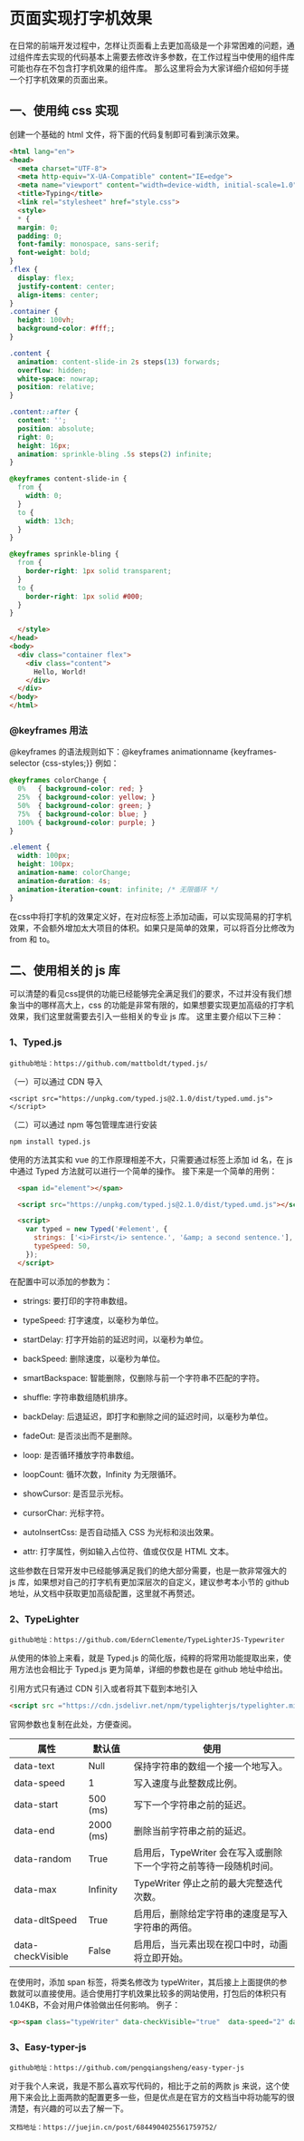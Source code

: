# 页面实现打字机效果

在日常的前端开发过程中，怎样让页面看上去更加高级是一个非常困难的问题，通过组件库去实现的代码基本上需要去修改许多参数，在工作过程当中使用的组件库可能也存在不包含打字机效果的组件库。
那么这里将会为大家详细介绍如何手搓一个打字机效果的页面出来。

## 一、使用纯 css 实现

创建一个基础的 html 文件，将下面的代码复制即可看到演示效果。

```html
<html lang="en">
<head>
  <meta charset="UTF-8">
  <meta http-equiv="X-UA-Compatible" content="IE=edge">
  <meta name="viewport" content="width=device-width, initial-scale=1.0">
  <title>Typing</title>
  <link rel="stylesheet" href="style.css">
  <style>
  * {
  margin: 0;
  padding: 0;
  font-family: monospace, sans-serif;
  font-weight: bold;
}
.flex {
  display: flex;
  justify-content: center;
  align-items: center;
}
.container {
  height: 100vh;
  background-color: #fff;;
}

.content {
  animation: content-slide-in 2s steps(13) forwards;
  overflow: hidden;
  white-space: nowrap;
  position: relative;
}

.content::after {
  content: '';
  position: absolute;
  right: 0;
  height: 16px;
  animation: sprinkle-bling .5s steps(2) infinite;
}

@keyframes content-slide-in {
  from {
    width: 0;
  }
  to {
    width: 13ch;
  }
}

@keyframes sprinkle-bling {
  from {
    border-right: 1px solid transparent;
  }
  to {
    border-right: 1px solid #000;
  }
}

  </style>
</head>
<body>
  <div class="container flex">
    <div class="content">
      Hello, World!
    </div>
  </div>
</body>
</html>
```

### @keyframes 用法

@keyframes 的语法规则如下：@keyframes animationname {keyframes-selector {css-styles;}}
例如：

```css
@keyframes colorChange {
  0%   { background-color: red; }
  25%  { background-color: yellow; }
  50%  { background-color: green; }
  75%  { background-color: blue; }
  100% { background-color: purple; }
}

.element {
  width: 100px;
  height: 100px;
  animation-name: colorChange;
  animation-duration: 4s;
  animation-iteration-count: infinite; /* 无限循环 */
}
```

在css中将打字机的效果定义好，在对应标签上添加动画，可以实现简易的打字机效果，不会额外增加太大项目的体积。如果只是简单的效果，可以将百分比修改为 from 和 to。

## 二、使用相关的 js 库

可以清楚的看见css提供的功能已经能够完全满足我们的要求，不过并没有我们想象当中的哪样高大上，css 的功能是非常有限的，如果想要实现更加高级的打字机效果，我们这里就需要去引入一些相关的专业 js 库。
这里主要介绍以下三种：

### 1、Typed.js

```text
github地址：https://github.com/mattboldt/typed.js/
```

（一）可以通过 CDN 导入

```text
<script src="https://unpkg.com/typed.js@2.1.0/dist/typed.umd.js"></script>
```

（二）可以通过 npm 等包管理库进行安装

```shell
npm install typed.js
```

使用的方法其实和 vue 的工作原理相差不大，只需要通过<span>标签上添加 id 名，在 js 中通过 Typed 方法就可以进行一个简单的操作。
接下来是一个简单的用例：

```html
  <span id="element"></span>

  <script src="https://unpkg.com/typed.js@2.1.0/dist/typed.umd.js"></script>

  <script>
    var typed = new Typed('#element', {
      strings: ['<i>First</i> sentence.', '&amp; a second sentence.'],
      typeSpeed: 50,
    });
  </script>
```

在配置中可以添加的参数为：

- strings: 要打印的字符串数组。

- typeSpeed: 打字速度，以毫秒为单位。

- startDelay: 打字开始前的延迟时间，以毫秒为单位。

- backSpeed: 删除速度，以毫秒为单位。

- smartBackspace: 智能删除，仅删除与前一个字符串不匹配的字符。

- shuffle: 字符串数组随机排序。

- backDelay: 后退延迟，即打字和删除之间的延迟时间，以毫秒为单位。

- fadeOut: 是否淡出而不是删除。

- loop: 是否循环播放字符串数组。

- loopCount: 循环次数，Infinity 为无限循环。

- showCursor: 是否显示光标。

- cursorChar: 光标字符。

- autoInsertCss: 是否自动插入 CSS 为光标和淡出效果。

- attr: 打字属性，例如输入占位符、值或仅仅是 HTML 文本。

这些参数在日常开发中已经能够满足我们的绝大部分需要，也是一款非常强大的 js 库，如果想对自己的打字机有更加深层次的自定义，建议参考本小节的 github 地址，从文档中获取更加高级配置，这里就不再赘述。

### 2、TypeLighter

```text
github地址：https://github.com/EdernClemente/TypeLighterJS-Typewriter
```

从使用的体验上来看，就是 Typed.js 的简化版，纯粹的将常用功能提取出来，使用方法也会相比于 Typed.js 更为简单，详细的参数也是在 github 地址中给出。

引用方式只有通过 CDN 引入或者将其下载到本地引入

```html
<script src ="https://cdn.jsdelivr.net/npm/typelighterjs/typelighter.min.js"></script>
```

官网参数也复制在此处，方便查阅。

| 属性              | 默认值    | 使用                                                              |
| ----------------- | --------- | ----------------------------------------------------------------- |
| data-text         | Null      | 保持字符串的数组一个接一个地写入。                                |
| data-speed        | 1         | 写入速度与此整数成比例。                                          |
| data-start        | 500 (ms)  | 写下一个字符串之前的延迟。                                        |
| data-end          | 2000 (ms) | 删除当前字符串之前的延迟。                                        |
| data-random       | True      | 启用后，TypeWriter 会在写入或删除下一个字符之前等待一段随机时间。 |
| data-max          | Infinity  | TypeWriter 停止之前的最大完整迭代次数。                           |
| data-dltSpeed     | True      | 启用后，删除给定字符串的速度是写入字符串的两倍。                  |
| data-checkVisible | False     | 启用后，当元素出现在视口中时，动画将立即开始。                    |

在使用时，添加 span 标签，将类名修改为 typeWriter，其后接上上面提供的参数就可以直接使用。适合使用打字机效果比较多的网站使用，打包后的体积只有 1.04KB，不会对用户体验做出任何影响。
例子：

```html
<p><span class="typeWriter" data-checkVisible="true"  data-speed="2" data-text='["foo", "example"]'></span></p>
```

### 3、Easy-typer-js

```text
github地址：https://github.com/pengqiangsheng/easy-typer-js
```

对于我个人来说，我是不那么喜欢写代码的，相比于之前的两款 js 来说，这个使用下来会比上面两款的配置更多一些，但是优点是在官方的文档当中将功能写的很清楚，有兴趣的可以去了解一下。

```text
文档地址：https://juejin.cn/post/6844904025561759752/
```
